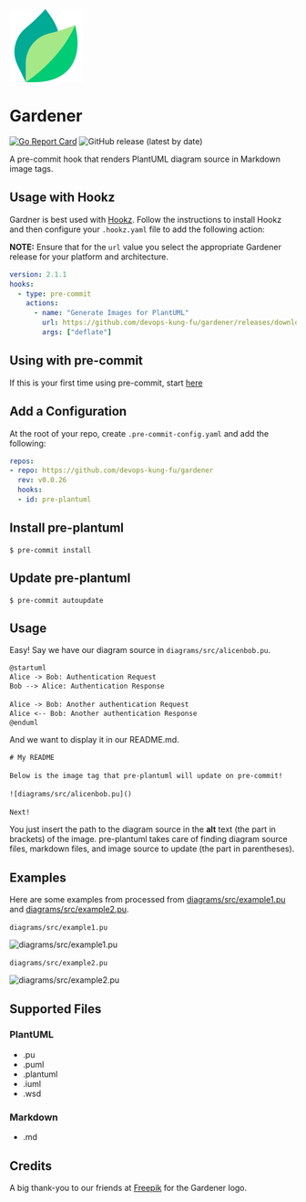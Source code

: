 ![Gardener](img/gardener128x128.png)

# Gardener

[![Go Report Card](https://goreportcard.com/badge/github.com/devops-kung-fu/gardener)](https://goreportcard.com/report/github.com/devops-kung-fu/gardenre) ![GitHub release (latest by date)](https://img.shields.io/github/v/release/devops-kung-fu/gardener)

A pre-commit hook that renders PlantUML diagram source in Markdown image tags. 

## Usage with Hookz

Gardner is best used with [Hookz](https://github.com/devops-kung-fu/hookz). Follow the instructions to install Hookz and then configure your ```.hookz.yaml``` file to add the following action:

__NOTE:__ Ensure that for the ```url``` value you select the appropriate Gardener release for your platform and architecture.

``` yaml
version: 2.1.1
hooks:
  - type: pre-commit
    actions:
      - name: "Generate Images for PlantUML"
        url: https://github.com/devops-kung-fu/gardener/releases/download/v0.1.4/pre-plantuml-0.1.4-linux-amd64
        args: ["deflate"]
```

## Using with pre-commit

If this is your first time using pre-commit, start [here](https://pre-commit.com/#install)

## Add a Configuration

At the root of your repo, create `.pre-commit-config.yaml` and add the following:

```yaml
repos:
- repo: https://github.com/devops-kung-fu/gardener
  rev: v0.0.26
  hooks:
  - id: pre-plantuml
```

## Install pre-plantuml

```shell
$ pre-commit install
```

## Update pre-plantuml

```shell
$ pre-commit autoupdate
```

## Usage

Easy! Say we have our diagram source in `diagrams/src/alicenbob.pu`.

```
@startuml
Alice -> Bob: Authentication Request
Bob --> Alice: Authentication Response

Alice -> Bob: Another authentication Request
Alice <-- Bob: Another authentication Response
@enduml
```

And we want to display it in our README.md.

```
# My README

Below is the image tag that pre-plantuml will update on pre-commit!

![diagrams/src/alicenbob.pu]()

Next!
```

You just insert the path to the diagram source in the **alt** text (the part in brackets) of the image. pre-plantuml takes care of finding diagram source files, markdown files, and image source to update (the part in parentheses).

## Examples

Here are some examples from processed from [diagrams/src/example1.pu](diagrams/src/example1.pu) and [diagrams/src/example2.pu](diagrams/src/example2.pu).

`diagrams/src/example1.pu`

![diagrams/src/example1.pu](http://www.plantuml.com/plantuml/png/1C3HZSCW40JGVwgO1cZ0Ebd19RW3u4PY9RARcA7_lDTIVRJVCvLfdSWdhcW7ojQWotgLXUFcTtCfNT6GyuaohVD0sHfqMQ-oSDnSd_35bCgqJkGJLxG3nKE33-hMeCjwbONZvdTpAPLfdVZB6LUq0yL3Wm_grg3BUfM5u-RwX2-c5_r_lsVw0G00__y1003__m==)

`diagrams/src/example2.pu`

![diagrams/src/example2.pu](http://www.plantuml.com/plantuml/png/1C3HZSCW40JGVwgO1cZ0Ebd19RW3u4PY9RARcA7_lDTIVRJVCvLfdSWdhcW7ojQWotgLXUFcTtCfNT6GyuaohVD0sHfqMQ-oSDnSd_35bCgqJkGJLxG3nKE33-hMeCjwbONZvdTpAPLfdVZB6LUq0yL3Wm_grg3BUfM5u-RwX2-c5_r_lsVw0G00__y1003__m==)

## Supported Files

### PlantUML

- .pu
- .puml
- .plantuml
- .iuml
- .wsd

### Markdown

- .md

## Credits

A big thank-you to our friends at [Freepik](https://www.freepik.com) for the Gardener logo.

